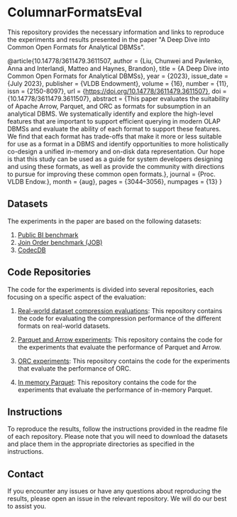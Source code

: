 # ColumnarFormatsEval
This repository provides the necessary information and links to reproduce the experiments and results presented in the paper "A Deep Dive into Common Open Formats for Analytical DBMSs". 

@article{10.14778/3611479.3611507,
author = {Liu, Chunwei and Pavlenko, Anna and Interlandi, Matteo and Haynes, Brandon},
title = {A Deep Dive into Common Open Formats for Analytical DBMSs},
year = {2023},
issue_date = {July 2023},
publisher = {VLDB Endowment},
volume = {16},
number = {11},
issn = {2150-8097},
url = {https://doi.org/10.14778/3611479.3611507},
doi = {10.14778/3611479.3611507},
abstract = {This paper evaluates the suitability of Apache Arrow, Parquet, and ORC as formats for subsumption in an analytical DBMS. We systematically identify and explore the high-level features that are important to support efficient querying in modern OLAP DBMSs and evaluate the ability of each format to support these features. We find that each format has trade-offs that make it more or less suitable for use as a format in a DBMS and identify opportunities to more holistically co-design a unified in-memory and on-disk data representation. Our hope is that this study can be used as a guide for system developers designing and using these formats, as well as provide the community with directions to pursue for improving these common open formats.},
journal = {Proc. VLDB Endow.},
month = {aug},
pages = {3044–3056},
numpages = {13}
}

## Datasets

The experiments in the paper are based on the following datasets:

1. [Public BI benchmark](https://github.com/cwida/public_bi_benchmark)
2. [Join Order benchmark (JOB)](https://github.com/gregrahn/join-order-benchmark)
3. [CodecDB](https://github.com/Tranway1/DatasetEncoder)

## Code Repositories

The code for the experiments is divided into several repositories, each focusing on a specific aspect of the evaluation:

1. [Real-world dataset compression evaluations](https://github.com/Tranway1/DatasetEncoder): This repository contains the code for evaluating the compression performance of the different formats on real-world datasets.

2. [Parquet and Arrow experiments](https://github.com/Tranway1/Arrow): This repository contains the code for the experiments that evaluate the performance of Parquet and Arrow.

3. [ORC experiments](https://github.com/Tranway1/ORC): This repository contains the code for the experiments that evaluate the performance of ORC.

4. [In memory Parquet](https://github.com/Tranway1/IMP): This repository contains the code for the experiments that evaluate the performance of in-memory Parquet.

## Instructions

To reproduce the results, follow the instructions provided in the readme file of each repository. Please note that you will need to download the datasets and place them in the appropriate directories as specified in the instructions.

## Contact

If you encounter any issues or have any questions about reproducing the results, please open an issue in the relevant repository. We will do our best to assist you.
